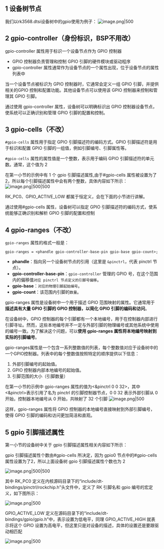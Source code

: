 ## 1 设备树节点

我们以rk3568.dtsi设备树中的gpio使用为例子：
![image.png|500](https://my-obsidian-image.oss-cn-guangzhou.aliyuncs.com/2025/05/abd3143ca00b797754d37db07022231f.png)

## 2 gpio-controller（身份标识，BSP不用改）

gpio-controller 属性用于标识一个设备节点作为 GPIO 控制器
- GPIO 控制器负责管理和控制 GPIO 引脚的硬件模块或驱动程序
- gpio-controller 属性通常作为设备节点的一个属性出现，位于设备节点的属性列表中

当一个设备节点被标识为 GPIO 控制器时，它通常会定义一组 GPIO 引脚，并提供相关的GPIO 控制和配置功能。其他设备节点可以使用该 GPIO 控制器来控制和管理其 GPIO 引脚。

通过使用 gpio-controller 属性，设备树可以明确标识出 GPIO 控制器设备节点，使系统可以正确识别和管理 GPIO 引脚的配置和控制。
## 3 gpio-cells（不改）

`#gpio-cells` 属性用于指定 GPIO 引脚描述符的编码方式。GPIO 引脚描述符是用于标识和配置 GPIO 引脚的一组值，例如引脚编号、引脚属性等。

`#gpio-cells` 属性的属性值是一个整数，表示用于编码 GPIO 引脚描述符的单元数。通常，这个值为 2

在第一小节的示例中有 1 个 gpio 引脚描述属性,由于#gpio-cells 属性被设置为了 2，所以每个引脚描述属性中会有两个整数，具体内容如下所示：
![image.png|500|500](https://my-obsidian-image.oss-cn-guangzhou.aliyuncs.com/2025/05/eda1dfbadbb106cfe08052160f540440.png)

RK_PC0、GPIO_ACTIVE_LOW 都属于恒定义，会在下面的小节进行讲解。

通过使用#gpio-cells 属性，设备树可以指定 GPIO 引脚描述符的编码方式，使系统能够正确识别和解析 GPIO 引脚的配置和控制
## 4 gpio-ranges（不改）

`gpio-ranges` 属性的格式一般是：
```
gpio-ranges = <phandle gpio-controller-base-pin gpio-base gpio-count>;
```
- **phandle**：指向另一个设备树节点的引用（这里是 `&pinctrl`，代表 pinctrl 节点）。
- **gpio-controller-base-pin**：`gpio-controller` 管理的 GPIO 号，在这个范围内的偏移值`对应 pinctrl 节点定义的引脚号偏移`。
- **gpio-base**：`对应的物理引脚起始编号`。
- **gpio-count**：该范围内引脚的`数量`。

gpio-ranges 属性是设备树中一个用于描述 GPIO 范围映射的属性。它通常用于**描述具有大量 GPIO 引脚的 GPIO 控制器，以简化 GPIO 引脚的编码和访问**。

在设备树中，GPIO 控制器的每个引脚都有一个本地编号，用于在控制器内部进行引脚寻址。然而，这些本地编号并不一定与外部引脚的物理编号或其他系统中使用的编号一致。为了解决这个问题，可以**使用 gpio-ranges 属性将本地编号映射到实际的引脚编号**。

gpio-ranges属性是一个包含一系列整数值的列表，每个整数值对应于设备树中的一个GPIO控制器。列表中的每个整数值按照特定的顺序提供以下信息：
1. 外部引脚编号的起始值。
2. GPIO 控制器内部本地编号的起始值。
3. 引脚范围的大小（引脚数量）


在第一小节的示例中 gpio-ranges 属性的值为<&pinctrl 0 0 32>，其中<&pinctrl>表示引用了名为 pinctrl 的引脚控制器节点，0 0 32 表示外部引脚从 0 开始，控制器本地编号从 0 开始，共映射了 32 个引脚
![image.png|500](https://my-obsidian-image.oss-cn-guangzhou.aliyuncs.com/2025/05/eae02ac01c91cd46dda6c83a9d134da4.png)

这样，gpio-ranges 属性将 GPIO 控制器的本地编号直接映射到外部引脚编号，使得 GPIO 引脚的编码和访问更加简洁和直观。
## 5 gpio 引脚描述属性

第一小节的设备树中关于 gpio 引脚描述属性相关内容如下所示：

gpio 引脚描述属性个数由#gpio-cells 所决定，因为 gpio0 节点中的#gpio-cells 属性设置为了2，所以上面设备树 gpio 引脚描述属性个数也为 2

![image.png|500|500](https://my-obsidian-image.oss-cn-guangzhou.aliyuncs.com/2025/05/eda1dfbadbb106cfe08052160f540440.png)

其中 RK_PC0 定义在内核源码目录下的“include/dt-bindings/pinctrl/rockchip.h”头文件中，定义了 RK 引脚名和 gpio 编号的宏定义，如下图所示：

![image.png|500](https://my-obsidian-image.oss-cn-guangzhou.aliyuncs.com/2025/05/24bcb2db11e27f67760bdc45d4e1666d.png)

GPIO_ACTIVE_LOW 定义在源码目录下的“include/dt-bindings/gpio/gpio.h”中，表示设置为低电平，同理 GPIO_ACTIVE_HIGH 就表示将这个 GPIO 设置为高电平，但这里只是对设备的描述，具体的设置还是要跟驱动相匹配

![image.png|500](https://my-obsidian-image.oss-cn-guangzhou.aliyuncs.com/2025/05/91f28130d4c11309347bbef1f87ab539.png)
